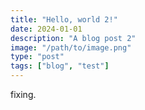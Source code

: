 ```yaml
---
title: "Hello, world 2!"
date: 2024-01-01
description: "A blog post 2"
image: "/path/to/image.png"
type: "post"
tags: ["blog", "test"]
---
```


fixing.
